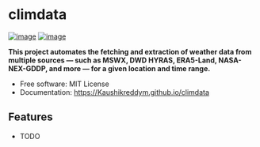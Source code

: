 # climdata


[![image](https://img.shields.io/pypi/v/climdata.svg)](https://pypi.python.org/pypi/climdata)
[![image](https://img.shields.io/conda/vn/conda-forge/climdata.svg)](https://anaconda.org/conda-forge/climdata)


**This project automates the fetching and extraction of weather data from multiple sources — such as MSWX, DWD HYRAS, ERA5-Land, NASA-NEX-GDDP, and more — for a given location and time range.**


-   Free software: MIT License
-   Documentation: https://Kaushikreddym.github.io/climdata
    

## Features

-   TODO
